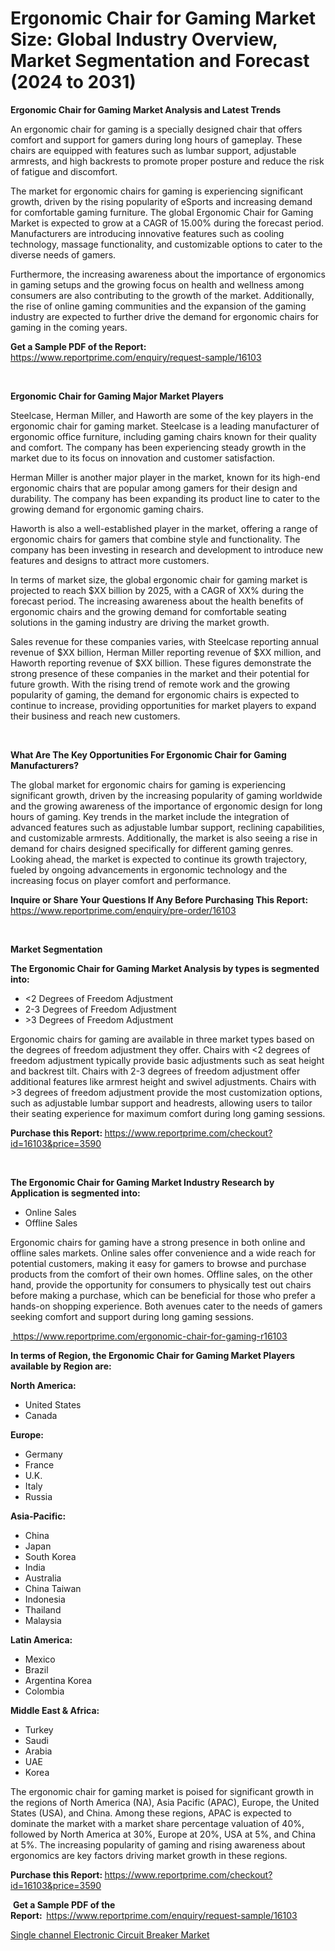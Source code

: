 <p><h1>Ergonomic Chair for Gaming Market Size: Global Industry Overview, Market Segmentation and Forecast (2024 to 2031)</h1></p><p><strong>Ergonomic Chair for Gaming Market Analysis and Latest Trends</strong></p>
<p><p>An ergonomic chair for gaming is a specially designed chair that offers comfort and support for gamers during long hours of gameplay. These chairs are equipped with features such as lumbar support, adjustable armrests, and high backrests to promote proper posture and reduce the risk of fatigue and discomfort.</p><p>The market for ergonomic chairs for gaming is experiencing significant growth, driven by the rising popularity of eSports and increasing demand for comfortable gaming furniture. The global Ergonomic Chair for Gaming Market is expected to grow at a CAGR of 15.00% during the forecast period. Manufacturers are introducing innovative features such as cooling technology, massage functionality, and customizable options to cater to the diverse needs of gamers.</p><p>Furthermore, the increasing awareness about the importance of ergonomics in gaming setups and the growing focus on health and wellness among consumers are also contributing to the growth of the market. Additionally, the rise of online gaming communities and the expansion of the gaming industry are expected to further drive the demand for ergonomic chairs for gaming in the coming years.</p></p>
<p><strong>Get a Sample PDF of the Report:&nbsp;</strong> <a href="https://www.reportprime.com/enquiry/request-sample/16103">https://www.reportprime.com/enquiry/request-sample/16103</a></p>
<p>&nbsp;</p>
<p><strong>Ergonomic Chair for Gaming Major Market Players</strong></p>
<p><p>Steelcase, Herman Miller, and Haworth are some of the key players in the ergonomic chair for gaming market. Steelcase is a leading manufacturer of ergonomic office furniture, including gaming chairs known for their quality and comfort. The company has been experiencing steady growth in the market due to its focus on innovation and customer satisfaction.</p><p>Herman Miller is another major player in the market, known for its high-end ergonomic chairs that are popular among gamers for their design and durability. The company has been expanding its product line to cater to the growing demand for ergonomic gaming chairs.</p><p>Haworth is also a well-established player in the market, offering a range of ergonomic chairs for gamers that combine style and functionality. The company has been investing in research and development to introduce new features and designs to attract more customers.</p><p>In terms of market size, the global ergonomic chair for gaming market is projected to reach $XX billion by 2025, with a CAGR of XX% during the forecast period. The increasing awareness about the health benefits of ergonomic chairs and the growing demand for comfortable seating solutions in the gaming industry are driving the market growth.</p><p>Sales revenue for these companies varies, with Steelcase reporting annual revenue of $XX billion, Herman Miller reporting revenue of $XX million, and Haworth reporting revenue of $XX billion. These figures demonstrate the strong presence of these companies in the market and their potential for future growth. With the rising trend of remote work and the growing popularity of gaming, the demand for ergonomic chairs is expected to continue to increase, providing opportunities for market players to expand their business and reach new customers.</p></p>
<p>&nbsp;</p>
<p><strong>What Are The Key Opportunities For Ergonomic Chair for Gaming Manufacturers?</strong></p>
<p><p>The global market for ergonomic chairs for gaming is experiencing significant growth, driven by the increasing popularity of gaming worldwide and the growing awareness of the importance of ergonomic design for long hours of gaming. Key trends in the market include the integration of advanced features such as adjustable lumbar support, reclining capabilities, and customizable armrests. Additionally, the market is also seeing a rise in demand for chairs designed specifically for different gaming genres. Looking ahead, the market is expected to continue its growth trajectory, fueled by ongoing advancements in ergonomic technology and the increasing focus on player comfort and performance.</p></p>
<p><strong>Inquire or Share Your Questions If Any Before Purchasing This Report:</strong> <a href="https://www.reportprime.com/enquiry/pre-order/16103">https://www.reportprime.com/enquiry/pre-order/16103</a></p>
<p>&nbsp;</p>
<p><strong>Market Segmentation</strong></p>
<p><strong>The Ergonomic Chair for Gaming Market Analysis by types is segmented into:</strong></p>
<p><ul><li><2 Degrees of Freedom Adjustment</li><li>2-3 Degrees of Freedom Adjustment</li><li>>3 Degrees of Freedom Adjustment</li></ul></p>
<p><p>Ergonomic chairs for gaming are available in three market types based on the degrees of freedom adjustment they offer. Chairs with <2 degrees of freedom adjustment typically provide basic adjustments such as seat height and backrest tilt. Chairs with 2-3 degrees of freedom adjustment offer additional features like armrest height and swivel adjustments. Chairs with >3 degrees of freedom adjustment provide the most customization options, such as adjustable lumbar support and headrests, allowing users to tailor their seating experience for maximum comfort during long gaming sessions.</p></p>
<p><strong>Purchase this Report:&nbsp;</strong><a href="https://www.reportprime.com/checkout?id=16103&price=3590">https://www.reportprime.com/checkout?id=16103&price=3590</a></p>
<p>&nbsp;</p>
<p><strong>The Ergonomic Chair for Gaming Market Industry Research by Application is segmented into:</strong></p>
<p><ul><li>Online Sales</li><li>Offline Sales</li></ul></p>
<p><p>Ergonomic chairs for gaming have a strong presence in both online and offline sales markets. Online sales offer convenience and a wide reach for potential customers, making it easy for gamers to browse and purchase products from the comfort of their own homes. Offline sales, on the other hand, provide the opportunity for consumers to physically test out chairs before making a purchase, which can be beneficial for those who prefer a hands-on shopping experience. Both avenues cater to the needs of gamers seeking comfort and support during long gaming sessions.</p></p>
<p><a href="https://www.reportprime.com/ergonomic-chair-for-gaming-r16103">&nbsp;https://www.reportprime.com/ergonomic-chair-for-gaming-r16103</a></p>
<p><strong>In terms of Region, the Ergonomic Chair for Gaming Market Players available by Region are:</strong></p>
<p>
    <p> <strong> North America: </strong>
        <ul>
            <li>United States</li>
            <li>Canada</li>
        </ul>
        </p> 
    <p> <strong> Europe: </strong>
        <ul>
            <li>Germany</li>
            <li>France</li>
            <li>U.K.</li>
            <li>Italy</li>
            <li>Russia</li>
        </ul>
        </p> 
    <p> <strong> Asia-Pacific: </strong>
        <ul>
            <li>China</li>
            <li>Japan</li>
            <li>South Korea</li>
            <li>India</li>
            <li>Australia</li>
            <li>China Taiwan</li>
            <li>Indonesia</li>
            <li>Thailand</li>
            <li>Malaysia</li>
        </ul>
        </p> 
    <p> <strong> Latin America: </strong>
        <ul>
            <li>Mexico</li>
            <li>Brazil</li>
            <li>Argentina Korea</li>
            <li>Colombia</li>
        </ul>
        </p> 
    <p> <strong> Middle East & Africa: </strong>
        <ul>
            <li>Turkey</li>
            <li>Saudi</li>
            <li>Arabia</li>
            <li>UAE</li>
            <li>Korea</li>
        </ul>
    </p>
    </p>
<p><p>The ergonomic chair for gaming market is poised for significant growth in the regions of North America (NA), Asia Pacific (APAC), Europe, the United States (USA), and China. Among these regions, APAC is expected to dominate the market with a market share percentage valuation of 40%, followed by North America at 30%, Europe at 20%, USA at 5%, and China at 5%. The increasing popularity of gaming and rising awareness about ergonomics are key factors driving market growth in these regions.</p></p>
<p><strong>Purchase this Report: </strong><a href="https://www.reportprime.com/checkout?id=16103&price=3590">https://www.reportprime.com/checkout?id=16103&price=3590</a></p>
<p>&nbsp;<strong>Get a Sample PDF of the Report:&nbsp;&nbsp;</strong><a href="https://www.reportprime.com/enquiry/request-sample/16103">https://www.reportprime.com/enquiry/request-sample/16103</a></p>
<p><strong></strong></p>
<p><p><a href="https://fearless-okapi-6c8.notion.site/Single-channel-Electronic-Circuit-Breaker-Market-Exploring-Market-Share-Market-Trends-and-Future--3d98dca1270a48388e83d1e542bb7379">Single channel Electronic Circuit Breaker Market</a></p></p>